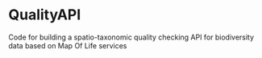 QualityAPI
==========

Code for building a spatio-taxonomic quality checking API for biodiversity data based on Map Of Life services
